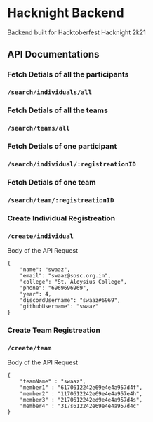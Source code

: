 # Hacknight Backend
Backend built for Hacktoberfest Hacknight 2k21

## API Documentations

### Fetch Detials of all the participants
### ```/search/individuals/all```

### Fetch Detials of all the teams
### ```/search/teams/all```

### Fetch Detials of one participant
### ```/search/individual/:registreationID```

### Fetch Detials of one team
### ```/search/team/:registreationID```

### Create Individual Registreation
### ```/create/individual```
Body of the API Request
```
{
    "name": "swaaz",
    "email": "swaaz@sosc.org.in",
    "college": "St. Aloysius College",
    "phone": "6969696969",
    "year": 4,
    "discordUsername": "swaaz#6969",
    "githubUsername": "swaaz"
}

```

### Create Team Registreation
### ```/create/team```
Body of the API Request
```
{
    "teamName" : "swaaz",
    "member1" : "6170612242e69e4e4a957d4f",
    "member2" : "1170612242e69e4e4a957e4h",
    "member3" : "2170612242ed9e4e4a957d4s",
    "member4" : "317s612242e69e4e4a957d4c"
}

```
